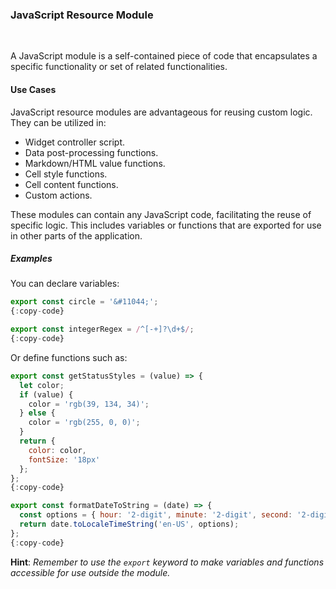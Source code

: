 ### JavaScript Resource Module

<div class="divider"></div>
<br/>

A JavaScript module is a self-contained piece of code that encapsulates a specific functionality or set of related functionalities.

#### Use Cases
JavaScript resource modules are advantageous for reusing custom logic. They can be utilized in:
- Widget controller script.
- Data post-processing functions.
- Markdown/HTML value functions.
- Cell style functions.
- Cell content functions.
- Custom actions.

These modules can contain any JavaScript code, facilitating the reuse of specific logic. This includes variables or functions that are exported for use in other parts of the application.
##### Examples

You can declare variables:
```javascript
export const circle = '&#11044;';
{:copy-code}
```
```javascript
export const integerRegex = /^[-+]?\d+$/;
{:copy-code}
```
Or define functions such as:
```javascript
export const getStatusStyles = (value) => {
  let color;
  if (value) {
    color = 'rgb(39, 134, 34)';
  } else {
    color = 'rgb(255, 0, 0)';
  }
  return {
    color: color,
    fontSize: '18px'
  };
};
{:copy-code}
```
```javascript
export const formatDateToString = (date) => {
  const options = { hour: '2-digit', minute: '2-digit', second: '2-digit' };
  return date.toLocaleTimeString('en-US', options);
};
{:copy-code}
```
**Hint**: *Remember to use the `export` keyword to make variables and functions accessible for use outside the module.*
